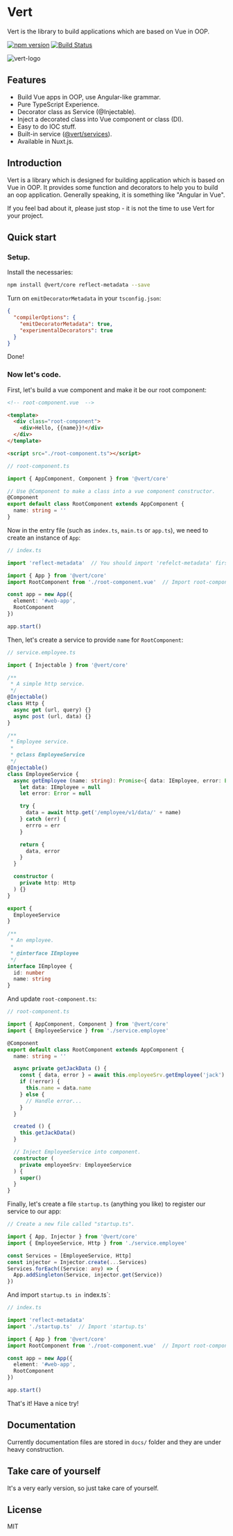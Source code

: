 # Vert

Vert is the library to build applications which are based on Vue in OOP.

[![npm version](https://badge.fury.io/js/%40vert%2Fcore.svg)](https://badge.fury.io/js/%40vert%2Fcore)
[![Build Status](https://travis-ci.org/LancerComet/Vert-Core.svg?branch=master)](https://github.com/LancerComet/Vert-Core)

![vert-logo](http://7xi38k.com1.z0.glb.clouddn.com/vert-logo.jpg)

## Features

 - Build Vue apps in OOP, use Angular-like grammar.
 - Pure TypeScript Experience.
 - Decorator class as Service (@Injectable).
 - Inject a decorated class into Vue component or class (DI).
 - Easy to do IOC stuff.
 - Built-in service ([@vert/services](https://github.com/LancerComet/Vert-Services)).
 - Available in Nuxt.js. 

## Introduction

Vert is a library which is designed for building application which is based on Vue in OOP. It provides some function and decorators to help you to build an oop application. Generally speaking, it is something like "Angular in Vue".

If you feel bad about it, please just stop - it is not the time to use Vert for your project.

## Quick start

### Setup.

Install the necessaries:

```bash
npm install @vert/core reflect-metadata --save
```

Turn on `emitDecoratorMetadata` in your `tsconfig.json`:

```json
{
  "compilerOptions": {
    "emitDecoratorMetadata": true,
    "experimentalDecorators": true
  }
}
```

Done!

### Now let's code.

First, let's build a vue component and make it be our root component:

```html
<!-- root-component.vue  -->

<template>
  <div class="root-component">
    <div>Hello, {{name}}!</div>
  </div>
</template> 

<script src="./root-component.ts"></script>
```

```typescript
// root-component.ts

import { AppComponent, Component } from '@vert/core'

// Use @Component to make a class into a vue component constructor.
@Component
export default class RootComponent extends AppComponent {
  name: string = ''  
}
```

Now in the entry file (such as `index.ts`, `main.ts` or `app.ts`), we need to create an instance of `App`:

```typescript
// index.ts

import 'reflect-metadata'  // You should import 'refelct-metadata' first.

import { App } from '@vert/core'
import RootComponent from './root-component.vue'  // Import root-component.vue

const app = new App({
  element: '#web-app',
  RootComponent
})

app.start()
```

Then, let's create a service to provide `name` for `RootComponent`:

```typescript
// service.employee.ts

import { Injectable } from '@vert/core'

/**
 * A simple http service.
 */
@Injectable()
class Http {
  async get (url, query) {}
  async post (url, data) {}
}

/**
 * Employee service.
 *
 * @class EmployeeService
 */
@Injectable()
class EmployeeService {
  async getEmployee (name: string): Promise<{ data: IEmployee, error: Error }> {
    let data: IEmployee = null
    let error: Error = null

    try {
      data = await http.get('/employee/v1/data/' + name)
    } catch (err) {
      errro = err
    }

    return {
      data, error
    }
  }

  constructor (
    private http: Http
  ) {}
}

export {
  EmployeeService
}

/**
 * An employee.
 *
 * @interface IEmployee
 */
interface IEmployee {
  id: number
  name: string
}
```

And update `root-component.ts`:

```typescript
// root-component.ts

import { AppComponent, Component } from '@vert/core'
import { EmployeeService } from './service.employee'

@Component
export default class RootComponent extends AppComponent {
  name: string = ''

  async private getJackData () {
    const { data, error } = await this.employeeSrv.getEmployee('jack')
    if (!error) {
      this.name = data.name
    } else {
      // Handle error...
    }
  }

  created () {
    this.getJackData()
  }

  // Inject EmployeeService into component.
  constructor (
    private employeeSrv: EmployeeService
  ) {
    super()
  }
}
```

Finally, let's create a file `startup.ts` (anything you like) to register our service to our app:

```typescript
// Create a new file called "startup.ts".

import { App, Injector } from '@vert/core'
import { EmployeeService, Http } from './service.employee'

const Services = [EmployeeService, Http]
const injector = Injector.create(...Services)
Services.forEach((Service: any) => {
  App.addSingleton(Service, injector.get(Service))
})
```

And import `startup.ts in `index.ts`:

```typescript
// index.ts

import 'reflect-metadata'
import './startup.ts'  // Import 'startup.ts'

import { App } from '@vert/core'
import RootComponent from './root-component.vue'  // Import root-component.vue

const app = new App({
  element: '#web-app',
  RootComponent
})

app.start()
```

That's it! Have a nice try!

## Documentation

Currently documentation files are stored in `docs/` folder and they are under heavy construction.

## Take care of yourself

It's a very early version, so just take care of yourself.

## License

MIT
